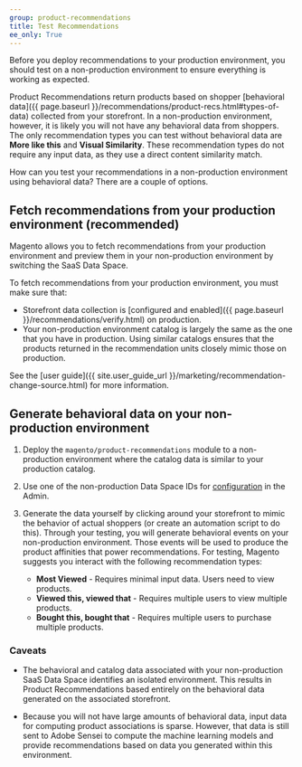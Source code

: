 ```yaml
---
group: product-recommendations
title: Test Recommendations
ee_only: True
---
```


Before you deploy recommendations to your production environment, you should test on a non-production environment to ensure everything is working as expected.

Product Recommendations return products based on shopper [behavioral data]({{ page.baseurl }}/recommendations/product-recs.html#types-of-data) collected from your storefront. In a non-production environment, however, it is likely you will not have any behavioral data from shoppers. The only recommendation types you can test without behavioral data are **More like this** and **Visual Similarity**. These recommendation types do not require any input data, as they use a direct content similarity match.

How can you test your recommendations in a non-production environment using behavioral data? There are a couple of options.

## Fetch recommendations from your production environment (recommended)

Magento allows you to fetch recommendations from your production environment and preview them in your non-production environment by switching the SaaS Data Space.

To fetch recommendations from your production environment, you must make sure that:

-  Storefront data collection is [configured and enabled]({{ page.baseurl }}/recommendations/verify.html) on production.
-  Your non-production environment catalog is largely the same as the one that you have in production. Using similar catalogs ensures that the products returned in the recommendation units closely mimic those on production.

See the [user guide]({{ site.user_guide_url }}/marketing/recommendation-change-source.html) for more information.

## Generate behavioral data on your non-production environment

1. Deploy the `magento/product-recommendations` module to a non-production environment where the catalog data is similar to your production catalog.

1. Use one of the non-production Data Space IDs for [configuration](https://docs.magento.com/m2/ce/user_guide/configuration/services/saas.html) in the Admin.

1. Generate the data yourself by clicking around your storefront to mimic the behavior of actual shoppers (or create an automation script to do this). Through your testing, you will generate behavioral events on your non-production environment. Those events will be used to produce the product affinities that power recommendations. For testing, Magento suggests you interact with the following recommendation types:

   -  **Most Viewed** - Requires minimal input data. Users need to view products.
   -  **Viewed this, viewed that** - Requires multiple users to view multiple products.
   -  **Bought this, bought that** - Requires multiple users to purchase multiple products.

### Caveats

-  The behavioral and catalog data associated with your non-production SaaS Data Space identifies an isolated environment. This results in Product Recommendations based entirely on the behavioral data generated on the associated storefront.

-  Because you will not have large amounts of behavioral data, input data for computing product associations is sparse. However, that data is still sent to Adobe Sensei to compute the machine learning models and provide recommendations based on data you generated within this environment.
